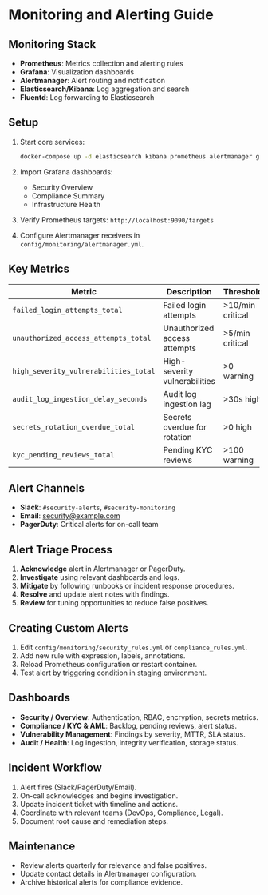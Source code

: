 # Monitoring and Alerting Guide

## Monitoring Stack

- **Prometheus**: Metrics collection and alerting rules
- **Grafana**: Visualization dashboards
- **Alertmanager**: Alert routing and notification
- **Elasticsearch/Kibana**: Log aggregation and search
- **Fluentd**: Log forwarding to Elasticsearch

## Setup

1. Start core services:
   ```bash
   docker-compose up -d elasticsearch kibana prometheus alertmanager grafana
   ```

2. Import Grafana dashboards:
   - Security Overview
   - Compliance Summary
   - Infrastructure Health

3. Verify Prometheus targets: `http://localhost:9090/targets`

4. Configure Alertmanager receivers in `config/monitoring/alertmanager.yml`.

## Key Metrics

| Metric | Description | Threshold |
|--------|-------------|-----------|
| `failed_login_attempts_total` | Failed login attempts | >10/min critical |
| `unauthorized_access_attempts_total` | Unauthorized access attempts | >5/min critical |
| `high_severity_vulnerabilities_total` | High-severity vulnerabilities | >0 warning |
| `audit_log_ingestion_delay_seconds` | Audit log ingestion lag | >30s high |
| `secrets_rotation_overdue_total` | Secrets overdue for rotation | >0 high |
| `kyc_pending_reviews_total` | Pending KYC reviews | >100 warning |

## Alert Channels

- **Slack**: `#security-alerts`, `#security-monitoring`
- **Email**: security@example.com
- **PagerDuty**: Critical alerts for on-call team

## Alert Triage Process

1. **Acknowledge** alert in Alertmanager or PagerDuty.
2. **Investigate** using relevant dashboards and logs.
3. **Mitigate** by following runbooks or incident response procedures.
4. **Resolve** and update alert notes with findings.
5. **Review** for tuning opportunities to reduce false positives.

## Creating Custom Alerts

1. Edit `config/monitoring/security_rules.yml` or `compliance_rules.yml`.
2. Add new rule with expression, labels, annotations.
3. Reload Prometheus configuration or restart container.
4. Test alert by triggering condition in staging environment.

## Dashboards

- **Security / Overview**: Authentication, RBAC, encryption, secrets metrics.
- **Compliance / KYC & AML**: Backlog, pending reviews, alert status.
- **Vulnerability Management**: Findings by severity, MTTR, SLA status.
- **Audit / Health**: Log ingestion, integrity verification, storage status.

## Incident Workflow

1. Alert fires (Slack/PagerDuty/Email).
2. On-call acknowledges and begins investigation.
3. Update incident ticket with timeline and actions.
4. Coordinate with relevant teams (DevOps, Compliance, Legal).
5. Document root cause and remediation steps.

## Maintenance

- Review alerts quarterly for relevance and false positives.
- Update contact details in Alertmanager configuration.
- Archive historical alerts for compliance evidence.

